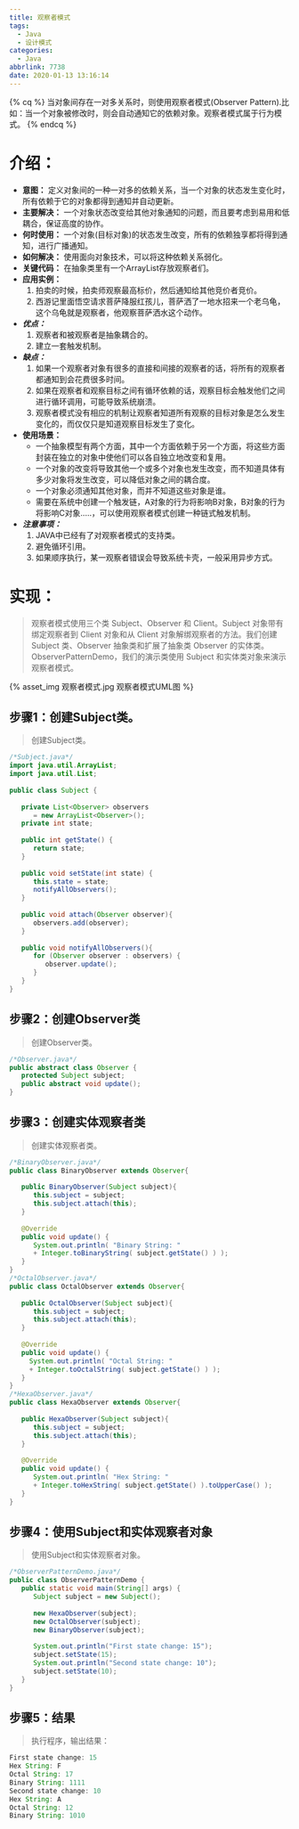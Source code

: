 ```yaml
---
title: 观察者模式
tags:
  - Java
  - 设计模式
categories:
  - Java
abbrlink: 7738
date: 2020-01-13 13:16:14
---
```

{% cq %}
当对象间存在一对多关系时，则使用观察者模式(Observer Pattern).比如：当一个对象被修改时，则会自动通知它的依赖对象。观察者模式属于行为模式。
{% endcq %}

# 介绍：
- **意图：** 定义对象间的一种一对多的依赖关系，当一个对象的状态发生变化时，所有依赖于它的对象都得到通知并自动更新。
- **主要解决：** 一个对象状态改变给其他对象通知的问题，而且要考虑到易用和低耦合，保证高度的协作。
- **何时使用：** 一个对象(目标对象)的状态发生改变，所有的依赖独享都将得到通知，进行广播通知。
- **如何解决：** 使用面向对象技术，可以将这种依赖关系弱化。
- **关键代码：** 在抽象类里有一个ArrayList存放观察者们。
- **应用实例：** 
    1. 拍卖的时候，拍卖师观察最高标价，然后通知给其他竞价者竞价。
    2. 西游记里面悟空请求菩萨降服红孩儿，菩萨洒了一地水招来一个老乌龟，这个乌龟就是观察者，他观察菩萨洒水这个动作。
- ***优点：*** 
    1. 观察者和被观察者是抽象耦合的。
    2. 建立一套触发机制。
- ***缺点：*** 
    1. 如果一个观察者对象有很多的直接和间接的观察者的话，将所有的观察者都通知到会花费很多时间。
    2. 如果在观察者和观察目标之间有循环依赖的话，观察目标会触发他们之间进行循环调用，可能导致系统崩溃。
    3. 观察者模式没有相应的机制让观察者知道所有观察的目标对象是怎么发生变化的，而仅仅只是知道观察目标发生了变化。
- **使用场景：**
    - 一个抽象模型有两个方面，其中一个方面依赖于另一个方面，将这些方面封装在独立的对象中使他们可以各自独立地改变和复用。
    - 一个对象的改变将导致其他一个或多个对象也发生改变，而不知道具体有多少对象将发生改变，可以降低对象之间的耦合度。
    - 一个对象必须通知其他对象，而并不知道这些对象是谁。
    - 需要在系统中创建一个触发链，A对象的行为将影响B对象，B对象的行为将影响C对象.....，可以使用观察者模式创建一种链式触发机制。
- ***注意事项：*** 
    1. JAVA中已经有了对观察者模式的支持类。
    2. 避免循环引用。
    3. 如果顺序执行，某一观察者错误会导致系统卡壳，一般采用异步方式。

# 实现：
> 观察者模式使用三个类 Subject、Observer 和 Client。Subject 对象带有绑定观察者到 Client 对象和从 Client 对象解绑观察者的方法。我们创建 Subject 类、Observer 抽象类和扩展了抽象类 Observer 的实体类。  
ObserverPatternDemo，我们的演示类使用 Subject 和实体类对象来演示观察者模式。

{% asset_img 观察者模式.jpg 观察者模式UML图 %}

## 步骤1：创建Subject类。
> 创建Subject类。

```java
/*Subject.java*/
import java.util.ArrayList;
import java.util.List;
 
public class Subject {
   
   private List<Observer> observers 
      = new ArrayList<Observer>();
   private int state;
 
   public int getState() {
      return state;
   }
 
   public void setState(int state) {
      this.state = state;
      notifyAllObservers();
   }
 
   public void attach(Observer observer){
      observers.add(observer);      
   }
 
   public void notifyAllObservers(){
      for (Observer observer : observers) {
         observer.update();
      }
   }  
}
```
## 步骤2：创建Observer类
> 创建Observer类。

```java
/*Observer.java*/
public abstract class Observer {
   protected Subject subject;
   public abstract void update();
}
```
## 步骤3：创建实体观察者类
> 创建实体观察者类。

```java
/*BinaryObserver.java*/
public class BinaryObserver extends Observer{
 
   public BinaryObserver(Subject subject){
      this.subject = subject;
      this.subject.attach(this);
   }
 
   @Override
   public void update() {
      System.out.println( "Binary String: " 
      + Integer.toBinaryString( subject.getState() ) ); 
   }
}
/*OctalObserver.java*/
public class OctalObserver extends Observer{
 
   public OctalObserver(Subject subject){
      this.subject = subject;
      this.subject.attach(this);
   }
 
   @Override
   public void update() {
     System.out.println( "Octal String: " 
     + Integer.toOctalString( subject.getState() ) ); 
   }
}
/*HexaObserver.java*/
public class HexaObserver extends Observer{
 
   public HexaObserver(Subject subject){
      this.subject = subject;
      this.subject.attach(this);
   }
 
   @Override
   public void update() {
      System.out.println( "Hex String: " 
      + Integer.toHexString( subject.getState() ).toUpperCase() ); 
   }
}
```
## 步骤4：使用Subject和实体观察者对象
> 使用Subject和实体观察者对象。

```java
/*ObserverPatternDemo.java*/
public class ObserverPatternDemo {
   public static void main(String[] args) {
      Subject subject = new Subject();
 
      new HexaObserver(subject);
      new OctalObserver(subject);
      new BinaryObserver(subject);
 
      System.out.println("First state change: 15");   
      subject.setState(15);
      System.out.println("Second state change: 10");  
      subject.setState(10);
   }
}
```
## 步骤5：结果
> 执行程序，输出结果：

```java
First state change: 15
Hex String: F
Octal String: 17
Binary String: 1111
Second state change: 10
Hex String: A
Octal String: 12
Binary String: 1010
```